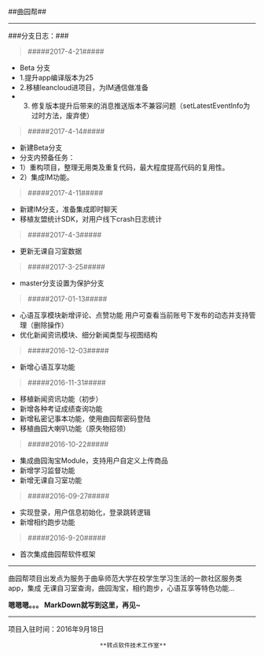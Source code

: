 ##曲园帮##



----------
###分支日志：###


> #####2017-4-21#####
- Beta 分支
- 1.提升app编译版本为25
- 2.移植leancloud进项目，为IM通信做准备
- 3. 修复版本提升后带来的消息推送版本不兼容问题（setLatestEventInfo为过时方法，废弃使）




> #####2017-4-14#####
- 新建Beta分支
- 分支内预备任务：
- 1）重构项目，整理无用类及重复代码，最大程度提高代码的复用性。
- 2）集成IM功能。


> #####2017-4-11#####
- 新建IM分支，准备集成即时聊天
- 移植友盟统计SDK，对用户线下crash日志统计

> #####2017-4-3#####
- 更新无课自习室数据

> #####2017-3-25#####
- master分支设置为保护分支

> #####2017-01-13#####
- 心语互享模块新增评论、点赞功能   用户可查看当前账号下发布的动态并支持管理（删除操作）
- 优化新闻资讯模块、细分新闻类型与视图结构


> #####2016-12-03#####
- 新增心语互享功能

> #####2016-11-31#####
- 移植新闻资讯功能（初步）
- 新增各种考证成绩查询功能
- 新增私密记事本功能，使用曲园帮密码登陆
- 移植曲园大喇叭功能（原失物招领）

> #####2016-10-22#####
- 集成曲园淘宝Module，支持用户自定义上传商品
- 新增学习监督功能
- 新增无课自习室功能

> #####2016-09-27#####
- 实现登录，用户信息初始化，登录跳转逻辑
- 新增相约跑步功能

> #####2016-9-20#####
- 首次集成曲园帮软件框架


----------
曲园帮项目出发点为服务于曲阜师范大学在校学生学习生活的一款社区服务类app，集成 无课自习室查询，曲园淘宝，相约跑步，心语互享等特色功能...


**嗯嗯嗯。。。   MarkDown就写到这里，再见~**



----------
项目入驻时间：2016年9月18日

                              **转点软件技术工作室**
